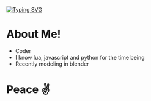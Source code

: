 <html>
 <body>
   <a href="https://git.io/typing-svg"><img src="https://readme-typing-svg.herokuapp.com?font=Fira+Code&duration=2000&pause=1000&color=F70000&center=true&vCenter=true&random=false&width=435&lines=Krissh's+Profile!;Coding+Projects%2C;Modeling+and+more!;Source+code!;Thanx+for+viewing+the+profile!" alt="Typing SVG" /></a>
 </body>
</html>

# About Me!
- Coder
- I know lua, javascript and python for the time being
- Recently modeling in blender

# Peace ✌
